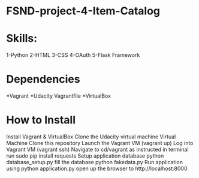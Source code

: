 # FSND-project-4-Item-Catalog

# Skills:
  1-Python
  2-HTML
  3-CSS
  4-OAuth
  5-Flask Framework

# Dependencies
  *Vagrant
  *Udacity Vagrantfile
  *VirtualBox
  
# How to Install
Install Vagrant & VirtualBox
Clone the Udacity virtual machine Virtual Machine
Clone this repository
Launch the Vagrant VM (vagrant up)
Log into Vagrant VM (vagrant ssh)
Navigate to cd/vagrant as instructed in terminal
run sudo pip install requests
Setup application database python database_setup.py
fill the database python fakedata.py
Run application using python application.py
open up the browser to http://localhost:8000
